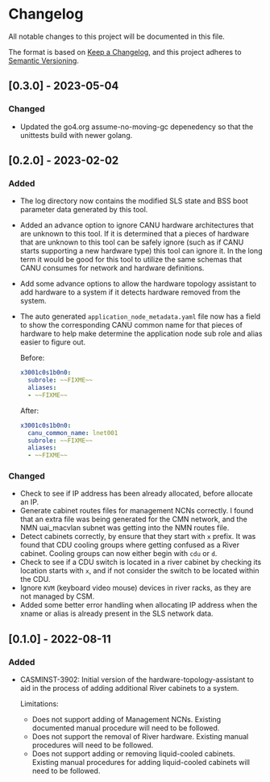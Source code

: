 # Changelog

All notable changes to this project will be documented in this file.

The format is based on [Keep a Changelog](https://keepachangelog.com/en/1.0.0/),
and this project adheres to [Semantic Versioning](https://semver.org/spec/v2.0.0.html).

## [0.3.0] - 2023-05-04
### Changed
* Updated the go4.org assume-no-moving-gc depenedency so that the unittests build with newer golang.

## [0.2.0] - 2023-02-02

### Added
* The log directory now contains the modified SLS state and BSS boot parameter data generated by this tool.
* Added an advance option to ignore CANU hardware architectures that are unknown to this tool. If it is determined that a pieces of hardware that are unknown to this tool can be safely ignore (such as if CANU starts supporting a new hardware type) this tool can ignore it. In the long term it would be good for this tool to utilize the same schemas that CANU consumes for network and hardware definitions.    
* Add some advance options to allow the hardware topology assistant to add hardware to a system if it detects hardware removed from the system. 
* The auto generated `application_node_metadata.yaml` file now has a field to show the corresponding CANU common name for that pieces of hardware to help make determine the application node sub role and alias easier to figure out. 

    Before:
    ```yaml
    x3001c0s1b0n0:
      subrole: ~~FIXME~~
      aliases:
      - ~~FIXME~~
    ```

    After:
    ```yaml
    x3001c0s1b0n0:
      canu_common_name: lnet001
      subrole: ~~FIXME~~
      aliases:
      - ~~FIXME~~
    ```

### Changed
* Check to see if IP address has been already allocated, before allocate an IP.
* Generate cabinet routes files for management NCNs correctly. I found that an extra file was being generated for the CMN network, and the NMN uai_macvlan subnet was getting into the NMN routes file.
* Detect cabinets correctly, by ensure that they start with `x` prefix. It was found that CDU cooling groups where getting confused as a River cabinet. Cooling groups can now either begin with `cdu` or `d`.
* Check to see if a CDU switch is located in a river cabinet by checking its location starts with `x`, and if not consider the switch to be located within the CDU.
* Ignore `KVM` (keyboard video mouse) devices in river racks, as they are not managed by CSM.
* Added some better error handling when allocating IP address when the xname or alias is already present in the SLS network data.

## [0.1.0] - 2022-08-11

### Added
- CASMINST-3902: Initial version of the hardware-topology-assistant to aid in the process of adding additional River cabinets to a system. 
  
  Limitations:
  - Does not support adding of Management NCNs. Existing documented manual procedure will need to be followed.
  - Does not support the removal of River hardware. Existing manual procedures will need to be followed.
  - Does not support adding or removing liquid-cooled cabinets. Existing manual procedures for adding liquid-cooled cabinets will need to be followed.
